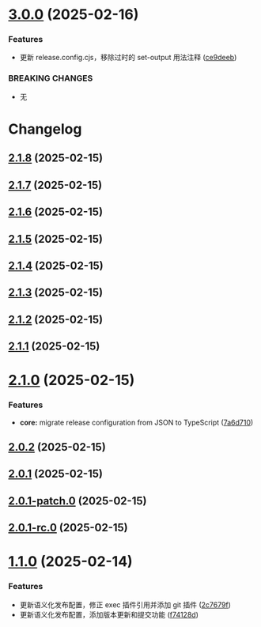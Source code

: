 # [3.0.0](https://github.com/YubaC/Test3/compare/v2.9.0...v3.0.0) (2025-02-16)


### Features

* 更新 release.config.cjs，移除过时的 set-output 用法注释 ([ce9deeb](https://github.com/YubaC/Test3/commit/ce9deeb8f39eea2eb9eee0b698dd74766d2d6341))


### BREAKING CHANGES

* 无

# Changelog

## [2.1.8](https://github.com/YubaC/Test3/compare/v2.1.7...v2.1.8) (2025-02-15)

## [2.1.7](https://github.com/YubaC/Test3/compare/v2.1.6...v2.1.7) (2025-02-15)

## [2.1.6](https://github.com/YubaC/Test3/compare/v2.1.5...v2.1.6) (2025-02-15)

## [2.1.5](https://github.com/YubaC/Test3/compare/v2.1.4...v2.1.5) (2025-02-15)

## [2.1.4](https://github.com/YubaC/Test3/compare/v2.1.3...v2.1.4) (2025-02-15)

## [2.1.3](https://github.com/YubaC/Test3/compare/v2.1.2...v2.1.3) (2025-02-15)

## [2.1.2](https://github.com/YubaC/Test3/compare/v2.1.1...v2.1.2) (2025-02-15)

## [2.1.1](https://github.com/YubaC/Test3/compare/v2.1.0...v2.1.1) (2025-02-15)

# [2.1.0](https://github.com/YubaC/Test3/compare/v2.0.2...v2.1.0) (2025-02-15)


### Features

* **core:** migrate release configuration from JSON to TypeScript ([7a6d710](https://github.com/YubaC/Test3/commit/7a6d7100099581851aeb06d81d6e500de55b9414))

## [2.0.2](https://github.com/YubaC/Test3/compare/v2.0.1...v2.0.2) (2025-02-15)

## [2.0.1](https://github.com/YubaC/Test3/compare/v2.0.1-patch.0...v2.0.1) (2025-02-15)

## [2.0.1-patch.0](https://github.com/YubaC/Test3/compare/v2.0.1-rc.0...v2.0.1-patch.0) (2025-02-15)

## [2.0.1-rc.0](https://github.com/YubaC/Test3/compare/v2.0.0...v2.0.1-rc.0) (2025-02-15)

# [1.1.0](https://github.com/YubaC/Test3/compare/v1.0.0...v1.1.0) (2025-02-14)


### Features

* 更新语义化发布配置，修正 exec 插件引用并添加 git 插件 ([2c7679f](https://github.com/YubaC/Test3/commit/2c7679f8722be77dfe3738c34c9a804311839789))
* 更新语义化发布配置，添加版本更新和提交功能 ([f74128d](https://github.com/YubaC/Test3/commit/f74128dd2b062a980e7eb9242d36e885beb1da52))
